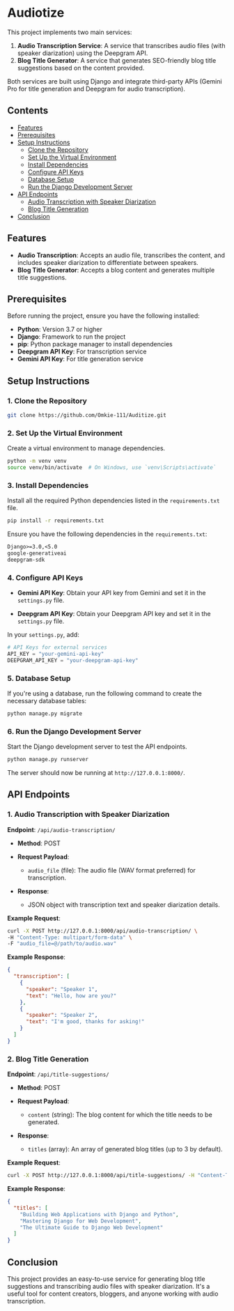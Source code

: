 # Audiotize

This project implements two main services:
1. **Audio Transcription Service**: A service that transcribes audio files (with speaker diarization) using the Deepgram API.
2. **Blog Title Generator**: A service that generates SEO-friendly blog title suggestions based on the content provided.

Both services are built using Django and integrate third-party APIs (Gemini Pro for title generation and Deepgram for audio transcription).

## Contents

- [Features](#features)
- [Prerequisites](#prerequisites)
- [Setup Instructions](#setup-instructions)
  - [Clone the Repository](#1-clone-the-repository)
  - [Set Up the Virtual Environment](#2-set-up-the-virtual-environment)
  - [Install Dependencies](#3-install-dependencies)
  - [Configure API Keys](#4-configure-api-keys)
  - [Database Setup](#5-database-setup)
  - [Run the Django Development Server](#6-run-the-django-development-server)
- [API Endpoints](#api-endpoints)
  - [Audio Transcription with Speaker Diarization](#1-audio-transcription-with-speaker-diarization)
  - [Blog Title Generation](#2-blog-title-generation)
- [Conclusion](#conclusion)

## Features

- **Audio Transcription**: Accepts an audio file, transcribes the content, and includes speaker diarization to differentiate between speakers.
- **Blog Title Generator**: Accepts a blog content and generates multiple title suggestions.

## Prerequisites

Before running the project, ensure you have the following installed:

- **Python**: Version 3.7 or higher
- **Django**: Framework to run the project
- **pip**: Python package manager to install dependencies
- **Deepgram API Key**: For transcription service
- **Gemini API Key**: For title generation service

## Setup Instructions

### 1. Clone the Repository

```bash
git clone https://github.com/Omkie-111/Auditize.git
```

### 2. Set Up the Virtual Environment

Create a virtual environment to manage dependencies.

```bash
python -m venv venv
source venv/bin/activate  # On Windows, use `venv\Scripts\activate`
```

### 3. Install Dependencies

Install all the required Python dependencies listed in the `requirements.txt` file.

```bash
pip install -r requirements.txt
```

Ensure you have the following dependencies in the `requirements.txt`:

```txt
Django>=3.0,<5.0
google-generativeai
deepgram-sdk
```

### 4. Configure API Keys

- **Gemini API Key**: Obtain your API key from Gemini and set it in the `settings.py` file.

- **Deepgram API Key**: Obtain your Deepgram API key and set it in the `settings.py` file.

In your `settings.py`, add:

```python
# API Keys for external services
API_KEY = "your-gemini-api-key"
DEEPGRAM_API_KEY = "your-deepgram-api-key"
```

### 5. Database Setup

If you're using a database, run the following command to create the necessary database tables:

```bash
python manage.py migrate
```

### 6. Run the Django Development Server

Start the Django development server to test the API endpoints.

```bash
python manage.py runserver
```

The server should now be running at `http://127.0.0.1:8000/`.

## API Endpoints

### 1. **Audio Transcription with Speaker Diarization**

**Endpoint**: `/api/audio-transcription/`

- **Method**: POST
- **Request Payload**: 
    - `audio_file` (file): The audio file (WAV format preferred) for transcription.

- **Response**:
    - JSON object with transcription text and speaker diarization details.

**Example Request**:

```bash
curl -X POST http://127.0.0.1:8000/api/audio-transcription/ \
-H "Content-Type: multipart/form-data" \
-F "audio_file=@/path/to/audio.wav"
```

**Example Response**:

```json
{
  "transcription": [
    {
      "speaker": "Speaker 1",
      "text": "Hello, how are you?"
    },
    {
      "speaker": "Speaker 2",
      "text": "I'm good, thanks for asking!"
    }
  ]
}
```

### 2. **Blog Title Generation**

**Endpoint**: `/api/title-suggestions/`

- **Method**: POST
- **Request Payload**:
    - `content` (string): The blog content for which the title needs to be generated.

- **Response**:
    - `titles` (array): An array of generated blog titles (up to 3 by default).

**Example Request**:

```bash
curl -X POST http://127.0.0.1:8000/api/title-suggestions/ -H "Content-Type: application/json" -d '{"content": "Python development tips to enhance your programming skills and write efficient code."}'
```

**Example Response**:

```json
{
  "titles": [
    "Building Web Applications with Django and Python",
    "Mastering Django for Web Development",
    "The Ultimate Guide to Django Web Development"
  ]
}
```

## Conclusion

This project provides an easy-to-use service for generating blog title suggestions and transcribing audio files with speaker diarization. It's a useful tool for content creators, bloggers, and anyone working with audio transcription.
